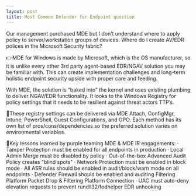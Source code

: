 ```yaml
---
layout: post
title: Most Common Defender for Endpoint question
---
```

Our management purchased MDE but I don’t understand where to apply policy to server/workstation groups of devices. Where do I create AV/EDR polices in the Microsoft Security fabric?

👉MDE for Windows is made by Microsoft, which is the OS manufacturer, so it is unlike every other 3rd party agent-based EDR/NGAV solution you may be familiar with. This can create implementation challenges and long-term holistic endpoint security upside with proper care and feeding.

With MDE, the solution is “baked into” the kernel and uses existing plumbing to deliver NGAV/EDR functionality. It looks to the Windows Registry for policy settings that it needs to be resilient against threat actors TTP’s.

🚦These registry settings can be delivered via MDE Attach, ConfigMgr, Intune, PowerShell, Guest Configurations, and GPO. Each method has its own list of pros/cons/dependencies so the preferred solution varies on environmental variables.

🦾Key lessons learned by purple teaming MDE & MDE IR engagements:
·       Tamper Protection must be enabled for all endpoints in production
·       Local Admin Merge must be disabled by policy
·       Out-of-the-box Advanced Audit Policy creates "blind spots"
·       Network Protection must be enabled in block mode
·       All ASR rules should be enabled in audit/block/warn mode on all endpoints
·       Defender Firewall should be enabled and auditing Filtering Platform Packet Drop & Filtering Platform Connection
·       UAC must auto-deny elevation requests to prevent rundll32/fodhelper EDR unhooking
